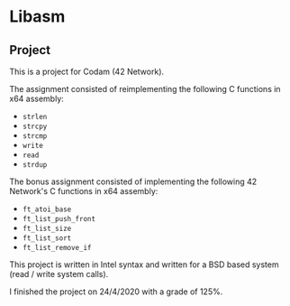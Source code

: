 # Libasm

## Project

This is a project for Codam (42 Network). <br>

The assignment consisted of reimplementing the following C functions in x64 assembly:
- `strlen`
- `strcpy`
- `strcmp`
- `write`
- `read`
- `strdup`

The bonus assignment consisted of implementing the following 42 Network's C functions in x64 assembly:
- `ft_atoi_base`
- `ft_list_push_front`
- `ft_list_size`
- `ft_list_sort`
- `ft_list_remove_if`

This project is written in Intel syntax and written for a BSD based system (read / write system calls).

I finished the project on 24/4/2020 with a grade of 125%.
